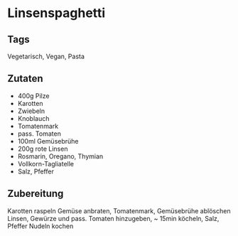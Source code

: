 # Linsenspaghetti

## Tags

Vegetarisch, Vegan, Pasta

## Zutaten

- 400g Pilze
- Karotten
- Zwiebeln
- Knoblauch
- Tomatenmark
- pass. Tomaten 
- 100ml Gemüsebrühe
- 200g rote Linsen
- Rosmarin, Oregano, Thymian
- Vollkorn-Tagliatelle 
- Salz, Pfeffer 

## Zubereitung

Karotten raspeln 
Gemüse anbraten, Tomatenmark, Gemüsebrühe ablöschen
Linsen, Gewürze und pass. Tomaten hinzugeben, ~ 15min köcheln, Salz, Pfeffer 
Nudeln kochen